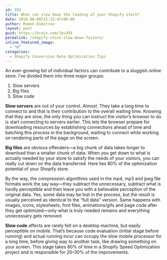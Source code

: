 ```yaml
---
id: 393
title: What can slow down the loading of your Shopify store?
date: 2018-08-08T22:32:47+00:00
author: Rumen Dimitrov
layout: post
guid: https://braiv.com/?p=393
permalink: /shopify-store-slow-down-factors/
inline_featured_image:
  - "0"
categories:
  - Shopify Conversion Rate Optimization Tips
---
```

An ever-growing list of individual factors can contribute to a sluggish online store. I’ve divided them into three major groups:

<ol>
	<li>Slow servers</li>
	<li>Big files</li>
	<li>Slow code</li>
</ol>

<strong>Slow servers</strong> are out of your control. Almost. They take a long time to connect to and that is their contribution to the overall waiting time. Knowing that they are slow, the only thing you can instruct the visitor’s browser to do is start connecting to servers earlier. This lets the browser prepare for downloading resources by establishing connections ahead of time and batching this process in the background, waiting to connect while  working on rendering parts of the page on the screen.

<strong>Big files</strong> are obvious offenders—a big chunk of data takes longer to download than a smaller chunk of data. When you get down to what is actually needed by your store to satisfy the needs of your visitors, you can really cut down on the data transferred. Here lies 80% of the optimization potential of your Shopify store. 

By the way, the compression algorithms used in the mp4, mp3 and jpeg file formats work the say way—they subtract the unnecessary, subtract what is hardly perceptible and then leave you with a believable perception of the original data. Yes, some data may be lost in the process, but the result is usually perceived as identical to the  “full data” version. Same happens with images, icons, stylesheets, font files, animations/gifs and page code after they get optimized—only what is truly needed remains and everything unnecessary gets removed.

<strong>Slow code</strong> affects are rarely felt on a desktop machine, but easily perceptible on mobile. That’s because code evaluation (initial stage before running) and actual running incur can occupy the slow mobile processor for a long time, before giving way to another task, like drawing something on your screen. This stage takes 80% of time in a Shopify Speed Optimization project and is responsible for 20–30% of the improvements.
